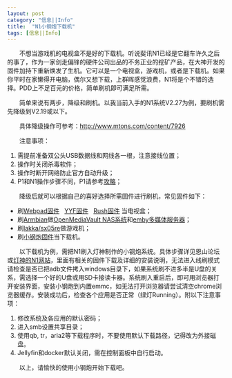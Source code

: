 ```yaml
---
layout: post
category: "信息||Info"
title:  "N1小钢炮下载机"
tags: [信息||Info]
---
```

<p style="text-indent:2em;">
	<span>不想当游戏机的电视盒不是好的下载机。听说斐讯N1已经是它翻车许久之后的事了，作为一家剑走偏锋的硬件公司出品的不务正业的挖矿产品，在大神开发的固件加持下重新焕发了生机。它可以是一个电视盒，游戏机，或者是下载机。如果你平时在家懒得开电脑，偶尔又想下载，上群晖感觉浪费，N1将是个不错的选择。PDD上不足百元的价格，简单刷机即可满足所需。</span> 
</p>
<p style="text-indent:2em;">
	简单来说有两步，降级和刷机。以我当前入手的N1系统V2.27为例，要刷机需先降级到V2.19或以下。
</p>
<p style="text-indent:2em;">
	具体降级操作可参考：<a href="http://www.mtons.com/content/7926">http://www.mtons.com/content/7926</a> 
</p>
<p style="text-indent:2em;">
	注意事项：
</p>
<ol>
	<li>
		需提前准备双公头USB数据线和网线各一根，注意接线位置；
	</li>
	<li>
		操作时关闭杀毒软件；
	</li>
	<li>
		操作时断开网络防止官方自动升级；
	</li>
	<li>
		P1和N1操作步骤不同，P1请参考<a href="https://www.right.com.cn/forum/forum.php?mod=viewthread&amp;tid=522422&amp;extra=page%3D2%26filter%3Dtypeid%26typeid%3D21" target="_blank">攻略</a>；
	</li>
</ol>
<p style="text-indent:2em;">
	降级后就可以根据自己的喜好选择所需固件进行刷机，常见固件如下：
</p>
<ul>
	<li>
		刷<a href="https://right.com.cn/forum/forum.php?mod=viewthread&amp;tid=338759" target="_blank">Webpad固件</a> &nbsp; <a href="http://www.yyfrom.com/cms/index.html" target="_blank">YYF固件</a> &nbsp; <a href="https://www.right.com.cn/forum/thread-315889-1-1.html" target="_blank">Rush固件</a> 当电视盒；
	</li>
	<li>
		刷<a href="https://www.right.com.cn/forum/thread-335609-1-1.html">Armbian</a>做<a href="https://www.right.com.cn/FORUM/forum.php?mod=viewthread&amp;tid=342164">OpenMediaVault NAS系统</a>和<a href="https://www.right.com.cn/FORUM/forum.php?mod=viewthread&amp;tid=351028">emby多媒体服务器</a>；
	</li>
	<li>
		刷<a href="https://www.right.com.cn/forum/forum.php?mod=viewthread&amp;tid=331363">lakka/sx05re</a>做游戏机；
	</li>
	<li>
		刷<a href="https://www.right.com.cn/forum/thread-324404-1-1.html">小钢炮固件</a>当下载机。
	</li>
</ul>
<p style="text-indent:2em;">
	以下载机为例，需把N1刷入灯神制作的小钢炮系统。具体步骤详见恩山论坛或<a href="http://rom.nanodm.net/N1/" target="_blank">灯神的N1网站</a>，里面有相关的固件下载及详细的安装说明，无法进入线刷模式请检查是否已把adb文件拷入windows目录下，如果系统刷不进多半是U盘的关系，需选择一个好的U盘或用SD卡接读卡器。系统刷入重启后，即可用浏览器打开安装界面，安装小钢炮到内置emmc，如无法打开浏览器请尝试清空chrome浏览器缓存。安装成功后，检查各个应用是否正常（绿灯Running）。附以下注意事项：
</p>
<ol>
	<li>
		修改系统及各应用的默认密码；
	</li>
	<li>
		进入smb设置共享目录；
	</li>
	<li>
		使用qb, tr，aria2等下载程序时，不要使用默认下载路径，记得改为外接磁盘。
	</li>
	<li>
		Jellyfin和docker默认关闭，需在控制面板中自行启动。
	</li>
</ol>
<p style="text-indent:2em;">
	以上，请愉快的使用小钢炮开始下载吧。
</p>
